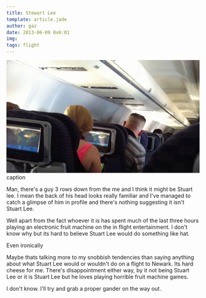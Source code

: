 ```yaml
---
title: Stewart Lee
template: article.jade
author: gaz
date: 2013-06-09 0x6:01
img: 
tags: flight
---
```


<div class='middle'>
<img src='./img/stewartlee.jpg'>
<div> caption </div>
</div>

Man, there's a guy 3 rows down from the me and I think it might be Stuart lee. I mean the back of his head looks really familiar and I've managed to catch a glimpse of him in profile and there's nothing suggesting it isn't Stuart Lee.

Well apart from the fact whoever it is has spent much of the last three hours playing an electronic fruit machine on the in flight entertainment. I don't know why but its hard to believe Stuart Lee would do something like hat.

Even ironically

Maybe thats talking more to my snobbish tendencies than saying anything about what Stuart Lee would or wouldn't do on a flight to Newark. Its hard cheese for me. There's disappointment either way, by it not being Stuart Lee or it is Stuart Lee but he loves playing horrible fruit machine games.

I don't know. I'll try and grab a proper gander on the way out.
